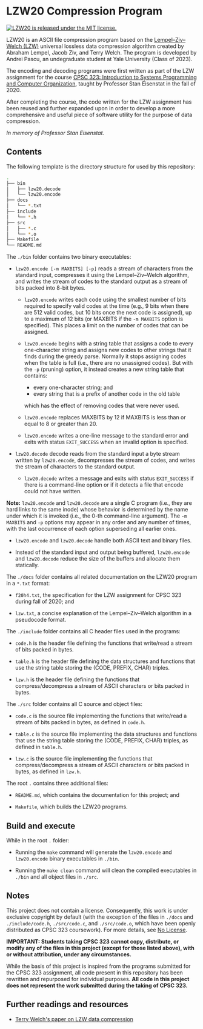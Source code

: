 # LZW20 Compression Program

<p>
    <a href="https://github.com/andreiui/lzw-20/blob/main/LICENSE">
        <img src="https://img.shields.io/badge/bin-passing-00000.svg" alt="LZW20 is released under the MIT license." />
    </a>
</p>

LZW20 is an ASCII file compression program based on the [Lempel–Ziv–Welch (LZW)](https://en.wikipedia.org/wiki/Lempel–Ziv–Welch) universal lossless data compression algorithm created by Abraham Lempel, Jacob Ziv, and Terry Welch. The program is developed by Andrei Pascu, an undegraduate student at Yale University (Class of 2023).

The encoding and decoding programs were first written as part of the LZW assignment for the course [CPSC 323: Introduction to Systems Programming and Computer Organization](https://zoo.cs.yale.edu/classes/cs323/), taught by Professor Stan Eisenstat in the fall of 2020.

After completing the course, the code written for the LZW assignment has been reused and further expanded upon in order to develop a more comprehensive and useful piece of software utility for the purpose of data compression.

*In memory of Professor Stan Eisenstat.*

## Contents

The following template is the directory structure for used by this repository:

```bash
.
├── bin
│   ├── lzw20.decode
│   └── lzw20.encode
├── docs
│   └── *.txt
├── include
│   └── *.h
├── src
│   ├── *.c
│   └── *.o
├── Makefile
└── README.md
```

The `./bin` folder contains two binary executables:

- `lzw20.encode [-m MAXBITS] [-p]` reads a stream of characters from the standard input, compresses it using the Lempel–Ziv–Welch algorithm, and writes the stream of codes to the standard output as a stream of bits packed into 8-bit bytes.

  - `lzw20.encode` writes each code using the smallest number of bits required to specify valid codes at the time (e.g., 9 bits when there are 512 valid codes, but 10 bits once the next code is assigned), up to a maximum of 12 bits (or MAXBITS if the `-m MAXBITS` option is specified). This places a limit on the number of codes that can be assigned.

  - `lzw20.encode` begins with a string table that assigns a code to every one-character string and assigns new codes to other strings that it finds during the greedy parse.  Normally it stops assigning codes when the table is full (i.e., there are no unassigned codes). But with the `-p` (pruning) option, it instead creates a new string table that contains:

    - every one-character string; and
    - every string that is a prefix of another code in the old table

    which has the effect of removing codes that were never used.

  - `lzw20.encode` replaces MAXBITS by 12 if MAXBITS is less than or equal to 8 or greater than 20.

  - `lzw20.encode` writes a one-line message to the standard error and exits with status `EXIT_SUCCESS` when an invalid option is specified.

- `lzw20.decode` decode reads from the standard input a byte stream written by `lzw20.encode`, decompresses the stream of codes, and writes the stream of characters to the standard output.

  - `lzw20.decode` writes a message and exits with status `EXIT_SUCCESS` if there is a command-line option or if it detects a file that encode could not have written.

**Note:** `lzw20.encode` and `lzw20.decode` are a single C program (i.e., they are hard links to the same inode) whose behavior is determined by the name under which it is invoked (i.e., the 0-th command-line argument). The `-m MAXBITS` and `-p` options may appear in any order and any number of times, with the last occurrence of each option superseding all earlier ones.

- `lzw20.encode` and `lzw20.decode` handle both ASCII text and binary files.

- Instead of the standard input and output being buffered, `lzw20.encode` and `lzw20.decode` reduce the size of the buffers and allocate them statically.

The `./docs` folder contains all related documentation on the LZW20 program in a `*.txt` format:

- `f20h4.txt`, the specification for the LZW assignment for CPSC 323 during fall of 2020; and

- `lzw.txt`, a concise explanation of the Lempel–Ziv–Welch algorithm in a pseudocode format.

The `./include` folder contains all C header files used in the programs:

- `code.h` is the header file defining the functions that write/read a stream of bits packed in bytes.

- `table.h` is the header file defining the data structures and functions that use the string table storing the (CODE, PREFIX, CHAR) triples.

- `lzw.h` is the header file defining the functions that compress/decompress a stream of ASCII characters or bits packed in bytes.

The `./src` folder contains all C source and object files:

- `code.c` is the source file implementing the functions that write/read a stream of bits packed in bytes, as defined in `code.h`.

- `table.c` is the source file implementing the data structures and functions that use the string table storing the (CODE, PREFIX, CHAR) triples, as defined in `table.h`.

- `lzw.c` is the source file implementing the functions that compress/decompress a stream of ASCII characters or bits packed in bytes, as defined in `lzw.h`.

The root `.` contains three additional files:

- `README.md`, which contains the documentation for this project; and

- `Makefile`, which builds the LZW20 programs.

## Build and execute

While in the root `.` folder:

- Running the `make` command will generate the `lzw20.encode` and `lzw20.encode` binary executables in `./bin`.

- Running the `make clean` command will clean the compiled executables in `./bin` and all object files in `./src`.

## Notes

This project does not contain a license. Consequently, this work is under exclusive copyright by default (with the exception of the files in `./docs` and `./include/code.h`, `./src/code.c`, and `./src/code.o`, which have been openly distributed as CPSC 323 coursework). For more details, see [No License](https://choosealicense.com/no-permission/).

**IMPORTANT: Students taking CPSC 323 cannot copy, distribute, or modify any of the files in this project (except for those listed above), with or without attribution, under any circumstances.**

While the basis of this project is inspired from the programs submitted for the CPSC 323 assignment, all code present in this repository has been rewritten and repurposed for individual purposes. **All code in this project does not represent the work submitted during the taking of CPSC 323.**

## Further readings and resources

- [Terry Welch's paper on LZW data compression](https://www2.cs.duke.edu/courses/spring03/cps296.5/papers/welch_1984_technique_for.pdf)
